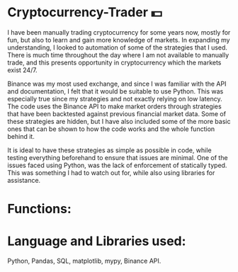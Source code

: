 # Cryptocurrency-Trader 💵

I have been manually trading cryptocurrency for some years now, mostly for fun, but also to learn and gain more knowledge of markets. In expanding my understanding, I looked to automation of some of the strategies that I used. There is much time throughout the day where I am not available to manually trade, and this presents opportunity in cryptocurrency which the markets exist 24/7. 

Binance was my most used exchange, and since I was familiar with the API and documentation, I felt that it would be suitable to use Python. This was especially true since my strategies and not exactly relying on low latency. The code uses the Binance API to make market orders through strategies that have been backtested against previous financial market data. Some of these strategies are hidden, but I have also included some of the more basic ones that can be shown to how the code works and the whole function behind it. 

It is ideal to have these strategies as simple as possible in code, while testing everything beforehand to ensure that issues are minimal. One of the issues faced using Python, was the lack of enforcement of statically typed. This was something I had to watch out for, while also using libraries for assistance.





# Functions:




# Language and Libraries used:
Python, Pandas, SQL, matplotlib, mypy, Binance API.                

